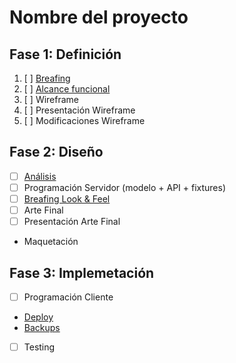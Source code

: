 # Nombre del proyecto

## Fase 1: Definición

1. [ ] [Breafing](./docs/breafing.md)
2. [ ] [Alcance funcional](./docs/alcance.md)
3. [ ] Wireframe
4. [ ] Presentación Wireframe
5. [ ] Modificaciones Wireframe
   
## Fase 2: Diseño
 
- [ ] [Análisis](./docs/analisis.md)
 - [ ] Programación Servidor (modelo + API + fixtures)
- [ ] [Breafing Look & Feel](./docs/lookFeel.md)
 - [ ] Arte Final
  - [ ] Presentación Arte Final
   - Maquetación

## Fase 3: Implemetación

- [ ] Programación Cliente
- [Deploy](./docs/deploy.md)
- [Backups](./docs/backups.md)
- [ ] Testing
